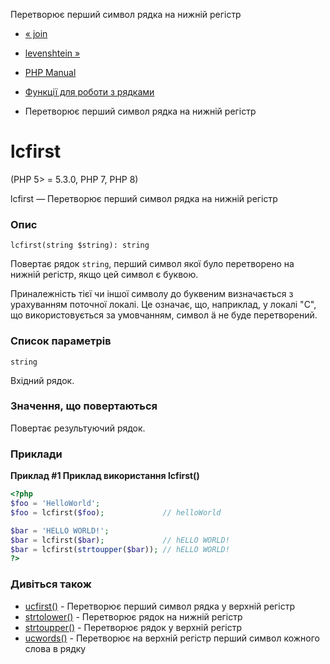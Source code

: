 Перетворює перший символ рядка на нижній регістр

-   [« join](function.join.html)
    
-   [levenshtein »](function.levenshtein.html)
    
-   [PHP Manual](index.html)
    
-   [Функції для роботи з рядками](ref.strings.html)
    
-   Перетворює перший символ рядка на нижній регістр
    

# lcfirst

(PHP 5> = 5.3.0, PHP 7, PHP 8)

lcfirst — Перетворює перший символ рядка на нижній регістр

### Опис

```methodsynopsis
lcfirst(string $string): string
```

Повертає рядок `string`, перший символ якої було перетворено на нижній регістр, якщо цей символ є буквою.

Приналежність тієї чи іншої символу до буквеним визначається з урахуванням поточної локалі. Це означає, що, наприклад, у локалі "C", що використовується за умовчанням, символ ä не буде перетворений.

### Список параметрів

`string`

Вхідний рядок.

### Значення, що повертаються

Повертає результуючий рядок.

### Приклади

**Приклад #1 Приклад використання **lcfirst()****

```php
<?php
$foo = 'HelloWorld';
$foo = lcfirst($foo);             // helloWorld

$bar = 'HELLO WORLD!';
$bar = lcfirst($bar);             // hELLO WORLD!
$bar = lcfirst(strtoupper($bar)); // hELLO WORLD!
?>
```

### Дивіться також

-   [ucfirst()](function.ucfirst.html) - Перетворює перший символ рядка у верхній регістр
-   [strtolower()](function.strtolower.html) - Перетворює рядок на нижній регістр
-   [strtoupper()](function.strtoupper.html) - Перетворює рядок у верхній регістр
-   [ucwords()](function.ucwords.html) - Перетворює на верхній регістр перший символ кожного слова в рядку